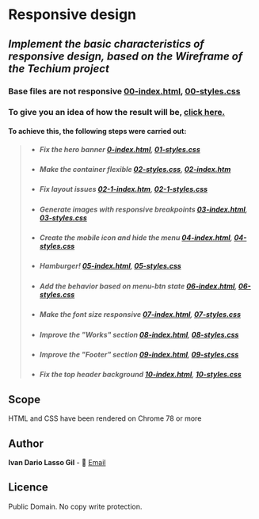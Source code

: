 # **Responsive design**

## *Implement the basic characteristics of responsive design, based on the Wireframe of the Techium project*


### Base files are not responsive [00-index.html](https://github.com/ilasso/holbertonschool-web_front_end/blob/master/0x06-responsive_design/00-index.html), [00-styles.css](https://github.com/ilasso/holbertonschool-web_front_end/blob/master/0x06-responsive_design/00-styles.css)

### To give you an idea of ​​how the result will be, [click here.](https://holbertonintranet.s3.amazonaws.com/uploads/medias/2020/4/a1f906a6a39eba8cb2f3d2877abc9ea84be51d9d.png?X-Amz-Algorithm=AWS4-HMAC-SHA256&X-Amz-Credential=AKIARDDGGGOUWMNL5ANN%2F20200819%2Fus-east-1%2Fs3%2Faws4_request&X-Amz-Date=20200819T011240Z&X-Amz-Expires=86400&X-Amz-SignedHeaders=host&X-Amz-Signature=5f6313e0d1a6e3fd70fd253e4c806055455fd16e7524e523383096e872c372b1)

#### To achieve this, the following steps were carried out:

> * ##### Fix the hero banner [0-index.html](https://github.com/ilasso/holbertonschool-web_front_end/blob/master/0x06-responsive_design/01-index.html), [01-styles.css](https://github.com/ilasso/holbertonschool-web_front_end/blob/master/0x06-responsive_design/01-styles.css)
> * ##### Make the container flexible  [02-styles.css](https://github.com/ilasso/holbertonschool-web_front_end/blob/master/0x06-responsive_design/02-styles.css),   [02-index.htm](https://github.com/ilasso/holbertonschool-web_front_end/blob/master/0x06-responsive_design/02-index.html)
> * ##### Fix layout issues [02-1-index.htm](https://github.com/ilasso/holbertonschool-web_front_end/blob/master/0x06-responsive_design/02-1-index.html), [02-1-styles.css](https://github.com/ilasso/holbertonschool-web_front_end/blob/master/0x06-responsive_design/02-1-styles.css)
> * ##### Generate images with responsive breakpoints [03-index.html](https://github.com/ilasso/holbertonschool-web_front_end/blob/master/0x06-responsive_design/03-index.html), [03-styles.css](https://github.com/ilasso/holbertonschool-web_front_end/blob/master/0x06-responsive_design/03-styles.css)
> * ##### Create the mobile icon and hide the menu [04-index.html](https://github.com/ilasso/holbertonschool-web_front_end/blob/master/0x06-responsive_design/04-index.html),  [04-styles.css](https://github.com/ilasso/holbertonschool-web_front_end/blob/master/0x06-responsive_design/04-styles.css)
> * ##### Hamburger! [05-index.html](https://github.com/ilasso/holbertonschool-web_front_end/blob/master/0x06-responsive_design/05-index.html), [05-styles.css](https://github.com/ilasso/holbertonschool-web_front_end/blob/master/0x06-responsive_design/05-styles.css)
> * ##### Add the behavior based on menu-btn state [06-index.html](https://github.com/ilasso/holbertonschool-web_front_end/blob/master/0x06-responsive_design/06-index.html), [06-styles.css](https://github.com/ilasso/holbertonschool-web_front_end/blob/master/0x06-responsive_design/06-styles.css)
> * #####  Make the font size responsive [07-index.html](https://github.com/ilasso/holbertonschool-web_front_end/blob/master/0x06-responsive_design/07-index.html), [07-styles.css](https://github.com/ilasso/holbertonschool-web_front_end/blob/master/0x06-responsive_design/07-styles.css)
> * ##### Improve the "Works" section [08-index.html](https://github.com/ilasso/holbertonschool-web_front_end/blob/master/0x06-responsive_design/08-index.html), [08-styles.css](https://github.com/ilasso/holbertonschool-web_front_end/blob/master/0x06-responsive_design/08-styles.css)
> * ##### Improve the "Footer" section [09-index.html](https://github.com/ilasso/holbertonschool-web_front_end/blob/master/0x06-responsive_design/09-index.html), [09-styles.css](https://github.com/ilasso/holbertonschool-web_front_end/blob/master/0x06-responsive_design/09-styles.css)
> * ##### Fix the top header background [10-index.html](https://github.com/ilasso/holbertonschool-web_front_end/blob/master/0x06-responsive_design/10-index.html), [10-styles.css](https://github.com/ilasso/holbertonschool-web_front_end/blob/master/0x06-responsive_design/10-styles.css)

## Scope

HTML and CSS have been rendered on Chrome 78 or more

## Author

**Ivan Dario Lasso Gil** - :email: [Email](mailto:ivan-dario.lasso-gil@holbertonschool.com)


## Licence

Public Domain. No copy write protection.
